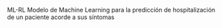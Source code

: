 ML-RL
Modelo de Machine Learning para la predicción de hospitalización de un paciente acorde a sus síntomas
